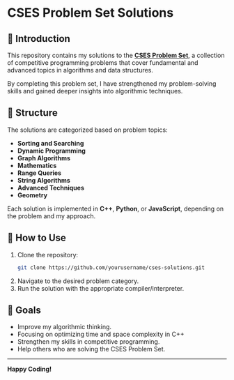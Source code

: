 # CSES Problem Set Solutions

## 📌 Introduction
This repository contains my solutions to the **[CSES Problem Set](https://cses.fi/problemset/)**, a collection of competitive programming problems that cover fundamental and advanced topics in algorithms and data structures.

By completing this problem set, I have strengthened my problem-solving skills and gained deeper insights into algorithmic techniques.

## 📂 Structure
The solutions are categorized based on problem topics:
- **Sorting and Searching**
- **Dynamic Programming**
- **Graph Algorithms**
- **Mathematics**
- **Range Queries**
- **String Algorithms**
- **Advanced Techniques**
- **Geometry**

Each solution is implemented in **C++**, **Python**, or **JavaScript**, depending on the problem and my approach.

## 🚀 How to Use
1. Clone the repository:
   ```bash
   git clone https://github.com/yourusername/cses-solutions.git
   ```
2. Navigate to the desired problem category.
3. Run the solution with the appropriate compiler/interpreter.

## 🎯 Goals
- Improve my algorithmic thinking.
- Focusing on optimizing time and space complexity in C++
- Strengthen my skills in competitive programming.
- Help others who are solving the CSES Problem Set.

---

**Happy Coding!**


